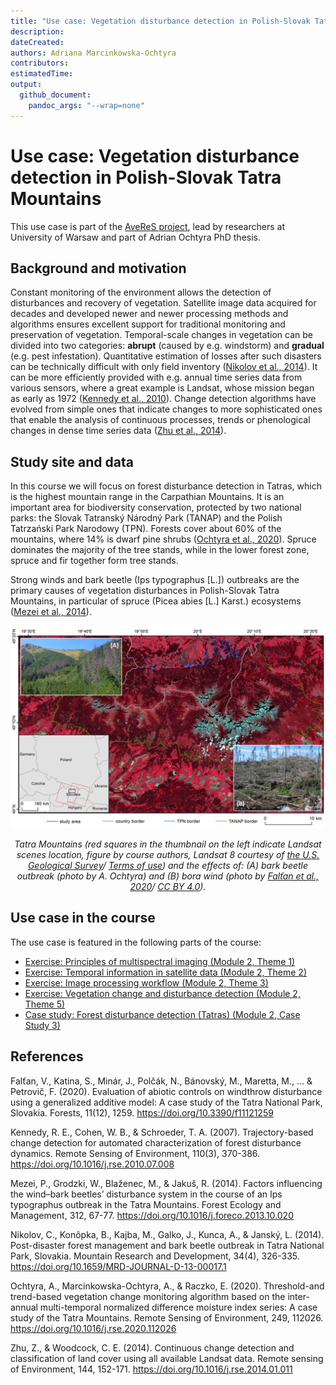 ```yaml
---
title: "Use case: Vegetation disturbance detection in Polish-Slovak Tatra Mountains"
description:
dateCreated:
authors: Adriana Marcinkowska-Ochtyra
contributors: 
estimatedTime:
output: 
  github_document:
    pandoc_args: "--wrap=none"
---
```


Use case: Vegetation disturbance detection in Polish-Slovak Tatra Mountains
================

This use case is part of the [AveReS project](http://geoinformatics.uw.edu.pl/averes/), lead by researchers at University of Warsaw and part of Adrian Ochtyra PhD thesis.

## Background and motivation

Constant monitoring of the environment allows the detection of disturbances and recovery of vegetation. Satellite image data acquired for decades and developed newer and newer processing methods and algorithms ensures excellent support for traditional monitoring and preservation of vegetation. Temporal-scale changes in vegetation can be divided into two categories: **abrupt** (caused by e.g. windstorm) and **gradual** (e.g. pest infestation). Quantitative estimation of losses after such disasters can be technically difficult with only field inventory ([Nikolov et al., 2014](#references)). It can be more efficiently provided with e.g. annual time series data from various sensors, where a great example is Landsat, whose mission began as early as 1972 ([Kennedy et al., 2010](#references)). Change detection algorithms have evolved from simple ones that indicate changes to more sophisticated ones that enable the analysis of continuous processes, trends or phenological changes in dense time series data ([Zhu et al., 2014](#references)).

## Study site and data

In this course we will focus on forest disturbance detection in Tatras, which is the highest mountain range in the Carpathian Mountains. It is an important area for biodiversity conservation, protected by two national parks: the Slovak Tatranský Národný Park (TANAP) and the Polish Tatrzański Park Narodowy (TPN). Forests cover about 60% of the mountains, where 14% is dwarf pine shrubs ([Ochtyra et al., 2020](#references)). Spruce dominates the majority of the tree stands, while in the lower forest zone, spruce and fir together form tree stands.

Strong winds and bark beetle (Ips typographus \[L.\]) outbreaks are the primary causes of vegetation disturbances in Polish-Slovak Tatra Mountains, in particular of spruce (Picea abies \[L.\] Karst.) ecosystems ([Mezei et al., 2014](#references)).

<center>

<img src="media/usecase_tatras.png" title="Tatra Mountains." alt="Tatra Mountains usecase" width="600"/>

<i>Tatra Mountains (red squares in the thumbnail on the left indicate Landsat scenes location, figure by course authors, Landsat 8 courtesy of [the U.S. Geological Survey](https://www.usgs.gov/)/ [Terms of use](https://www.usgs.gov/information-policies-and-instructions/copyrights-and-credits)) and the effects of: (A) bark beetle outbreak (photo by A. Ochtyra) and (B) bora wind (photo by [Falťan et al., 2020](https://doi.org/10.3390/f11121259)/ [CC BY 4.0](https://creativecommons.org/licenses/by/4.0/)).</i>
</center>

## Use case in the course

The use case is featured in the following parts of the course:

- [Exercise: Principles of multispectral imaging (Module 2, Theme 1)](../module2/01_multispectral_principles/01_multispectral_principles_exercise.md)
- [Exercise: Temporal information in satellite data (Module 2, Theme 2)](../module2/02_temporal_information/02_temporal_information_exercise.md)
- [Exercise: Image processing workflow (Module 2, Theme 3)](../module2/03_image_processing/03_image_processing_exercise.md)
- [Exercise: Vegetation change and disturbance detection (Module 2, Theme 5)](../module2/05_vegetation_monitoring/05_vegetation_monitoring_exercise.md)
- [Case study: Forest disturbance detection (Tatras) (Module 2, Case Study 3)](../module2/08_cs_disturbance_detection/08_cs_disturbance_detection.md)

## References

Falťan, V., Katina, S., Minár, J., Polčák, N., Bánovský, M., Maretta, M., … & Petrovič, F. (2020). Evaluation of abiotic controls on windthrow disturbance using a generalized additive model: A case study of the Tatra National Park, Slovakia. Forests, 11(12), 1259. <https://doi.org/10.3390/f11121259>

Kennedy, R. E., Cohen, W. B., & Schroeder, T. A. (2007). Trajectory-based change detection for automated characterization of forest disturbance dynamics. Remote Sensing of Environment, 110(3), 370-386. <https://doi.org/10.1016/j.rse.2010.07.008>

Mezei, P., Grodzki, W., Blaženec, M., & Jakuš, R. (2014). Factors influencing the wind–bark beetles’ disturbance system in the course of an Ips typographus outbreak in the Tatra Mountains. Forest Ecology and Management, 312, 67-77. <https://doi.org/10.1016/j.foreco.2013.10.020>

Nikolov, C., Konôpka, B., Kajba, M., Galko, J., Kunca, A., & Janský, L. (2014). Post-disaster forest management and bark beetle outbreak in Tatra National Park, Slovakia. Mountain Research and Development, 34(4), 326-335. <https://doi.org/10.1659/MRD-JOURNAL-D-13-00017.1>

Ochtyra, A., Marcinkowska-Ochtyra, A., & Raczko, E. (2020). Threshold-and trend-based vegetation change monitoring algorithm based on the inter-annual multi-temporal normalized difference moisture index series: A case study of the Tatra Mountains. Remote Sensing of Environment, 249, 112026. <https://doi.org/10.1016/j.rse.2020.112026>

Zhu, Z., & Woodcock, C. E. (2014). Continuous change detection and classification of land cover using all available Landsat data. Remote sensing of Environment, 144, 152-171. <https://doi.org/10.1016/j.rse.2014.01.011>

